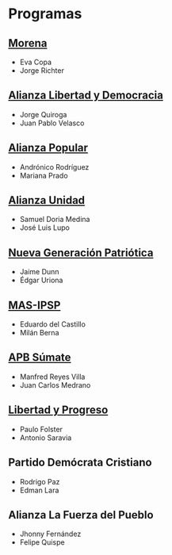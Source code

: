 # Programas

## [Morena](programas/PROGRAMA-DE-GOBIERNO-MORENA.md)

- Eva Copa
- Jorge Richter

## [Alianza Libertad y Democracia](programas/PROGRAMA-DE-GOBIERNO-ALIANZA-LIBERTAD-Y-DEMOCRACIA.md)

- Jorge Quiroga
- Juan Pablo Velasco

## [Alianza Popular](programas/PROGRAMA-DE-GOBIERNO-ALIANZA-POPULAR.md)

- Andrónico Rodríguez
- Mariana Prado

## [Alianza Unidad](programas/PROGRAMA-DE-GOBIERNO-ALIANZA-UNIDAD.md)

- Samuel Doria Medina
- José Luis Lupo

## [Nueva Generación Patriótica](programas/PROGRAMA-DE-GOBIERNO-NUEVA-GENERACION-PATRIOTICA.md)

- Jaime Dunn
- Édgar Uriona

## [MAS-IPSP](programas/PROGRAMA-DE-GOBIERNO-MAS-IPSP.md)

- Eduardo del Castillo
- Milán Berna

## [APB Súmate](programas/PROGRAMA-DE-GOBIERNO-APB-SUMATE.md)

- Manfred Reyes Villa
- Juan Carlos Medrano

## [Libertad y Progreso](programas/PROGRAMA-DE-GOBIERNO-LIBERTAD-Y-PROGRESO-ADN.md)

- Paulo Folster
- Antonio Saravia

## Partido Demócrata Cristiano

- Rodrigo Paz
- Edman Lara

## Alianza La Fuerza del Pueblo

- Jhonny Fernández
- Felipe Quispe


